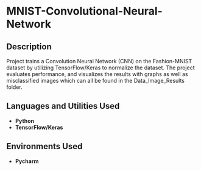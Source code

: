 # <h1>MNIST-Convolutional-Neural-Network</h1>

<h2>Description</h2>
Project trains a Convolution Neural Network (CNN) on the Fashion-MNIST dataset by utilizing TensorFlow/Keras to normalize the dataset. The project evaluates performance, and visualizes the results with graphs as well as misclassified images which can all be found in the Data_Image_Results folder.
<br />


<h2>Languages and Utilities Used</h2>

- <b>Python</b> 
- <b>TensorFlow/Keras</b>

<h2>Environments Used </h2>

- <b>Pycharm</b>

<!--
 ```diff
- text in red
+ text in green
! text in orange
# text in gray
@@ text in purple (and bold)@@
```
--!>
